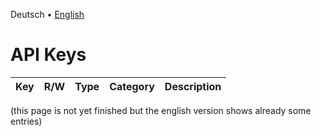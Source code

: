 Deutsch &bull; [English](apikeys-en.md)

# API Keys

| Key        | R/W        | Type                         | Category      | Description                                                                         |
| ---------- | ---------- | ---------------------------- | ------------- | ----------------------------------------------------------------------------------- |

(this page is not yet finished but the english version shows already some entries)